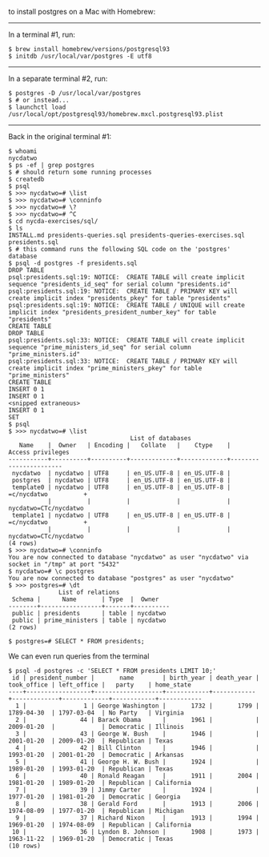 

to install postgres on a Mac with Homebrew:

----

In a terminal #1, run:

    $ brew install homebrew/versions/postgresql93
    $ initdb /usr/local/var/postgres -E utf8

----

In a separate terminal #2, run:

    $ postgres -D /usr/local/var/postgres
    $ # or instead...
    $ launchctl load /usr/local/opt/postgresql93/homebrew.mxcl.postgresql93.plist

----

Back in the original terminal #1:

    $ whoami
    nycdatwo
    $ ps -ef | grep postgres
    $ # should return some running processes
    $ createdb
    $ psql
    $ >>> nycdatwo=# \list
    $ >>> nycdatwo=# \conninfo
    $ >>> nycdatwo=# \?
    $ >>> nycdatwo=# ^C
    $ cd nycda-exercises/sql/
    $ ls
    INSTALL.md presidents-queries.sql presidents-queries-exercises.sql presidents.sql
    $ # this command runs the following SQL code on the 'postgres' database
    $ psql -d postgres -f presidents.sql
    DROP TABLE
    psql:presidents.sql:19: NOTICE:  CREATE TABLE will create implicit sequence "presidents_id_seq" for serial column "presidents.id"
    psql:presidents.sql:19: NOTICE:  CREATE TABLE / PRIMARY KEY will create implicit index "presidents_pkey" for table "presidents"
    psql:presidents.sql:19: NOTICE:  CREATE TABLE / UNIQUE will create implicit index "presidents_president_number_key" for table "presidents"
    CREATE TABLE
    DROP TABLE
    psql:presidents.sql:33: NOTICE:  CREATE TABLE will create implicit sequence "prime_ministers_id_seq" for serial column "prime_ministers.id"
    psql:presidents.sql:33: NOTICE:  CREATE TABLE / PRIMARY KEY will create implicit index "prime_ministers_pkey" for table "prime_ministers"
    CREATE TABLE
    INSERT 0 1
    INSERT 0 1
    <snipped extraneous>
    INSERT 0 1
    SET
    $ psql
    $ >>> nycdatwo=# \list
                                      List of databases
       Name    |  Owner   | Encoding |   Collate   |    Ctype    |   Access privileges
    -----------+----------+----------+-------------+-------------+-----------------------
     nycdatwo  | nycdatwo | UTF8     | en_US.UTF-8 | en_US.UTF-8 |
     postgres  | nycdatwo | UTF8     | en_US.UTF-8 | en_US.UTF-8 |
     template0 | nycdatwo | UTF8     | en_US.UTF-8 | en_US.UTF-8 | =c/nycdatwo          +
               |          |          |             |             | nycdatwo=CTc/nycdatwo
     template1 | nycdatwo | UTF8     | en_US.UTF-8 | en_US.UTF-8 | =c/nycdatwo          +
               |          |          |             |             | nycdatwo=CTc/nycdatwo
    (4 rows)
    $ >>> nycdatwo=# \conninfo
    You are now connected to database "nycdatwo" as user "nycdatwo" via socket in "/tmp" at port "5432"
    $ nycdatwo=# \c postgres
    You are now connected to database "postgres" as user "nycdatwo"
    $ >>> postgres=# \dt
                  List of relations
     Schema |      Name       | Type  |  Owner
    --------+-----------------+-------+----------
     public | presidents      | table | nycdatwo
     public | prime_ministers | table | nycdatwo
    (2 rows)

    $ postgres=# SELECT * FROM presidents;

We can even run queries from the terminal

    $ psql -d postgres -c 'SELECT * FROM presidents LIMIT 10;'
     id | president_number |       name        | birth_year | death_year | took_office | left_office |   party    | home_state
    ----+------------------+-------------------+------------+------------+-------------+-------------+------------+------------
      1 |                1 | George Washington |       1732 |       1799 | 1789-04-30  | 1797-03-04  | No Party   | Virginia
      2 |               44 | Barack Obama      |       1961 |            | 2009-01-20  |             | Democratic | Illinois
      3 |               43 | George W. Bush    |       1946 |            | 2001-01-20  | 2009-01-20  | Republican | Texas
      4 |               42 | Bill Clinton      |       1946 |            | 1993-01-20  | 2001-01-20  | Democratic | Arkansas
      5 |               41 | George H. W. Bush |       1924 |            | 1989-01-20  | 1993-01-20  | Republican | Texas
      6 |               40 | Ronald Reagan     |       1911 |       2004 | 1981-01-20  | 1989-01-20  | Republican | California
      7 |               39 | Jimmy Carter      |       1924 |            | 1977-01-20  | 1981-01-20  | Democratic | Georgia
      8 |               38 | Gerald Ford       |       1913 |       2006 | 1974-08-09  | 1977-01-20  | Republican | Michigan
      9 |               37 | Richard Nixon     |       1913 |       1994 | 1969-01-20  | 1974-08-09  | Republican | California
     10 |               36 | Lyndon B. Johnson |       1908 |       1973 | 1963-11-22  | 1969-01-20  | Democratic | Texas
    (10 rows)

